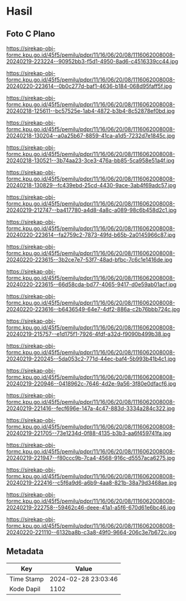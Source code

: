 # Hasil

## Foto C Plano

https://sirekap-obj-formc.kpu.go.id/45f5/pemilu/pdpr/11/16/06/20/08/1116062008008-20240219-223224--90952bb3-f5d1-4950-8ad6-c4516339cc44.jpg

https://sirekap-obj-formc.kpu.go.id/45f5/pemilu/pdpr/11/16/06/20/08/1116062008008-20240220-223614--0b0c277d-baf1-4636-b184-068d95faff5f.jpg

https://sirekap-obj-formc.kpu.go.id/45f5/pemilu/pdpr/11/16/06/20/08/1116062008008-20240218-125611--bc57525e-1ab4-4872-b3b4-8c52878ef0bd.jpg

https://sirekap-obj-formc.kpu.go.id/45f5/pemilu/pdpr/11/16/06/20/08/1116062008008-20240218-130204--a0a25b67-8859-41ca-a1d5-7232d7e1845c.jpg

https://sirekap-obj-formc.kpu.go.id/45f5/pemilu/pdpr/11/16/06/20/08/1116062008008-20240218-130521--3b74aa23-3ce3-476a-bb85-5ca958e51a4f.jpg

https://sirekap-obj-formc.kpu.go.id/45f5/pemilu/pdpr/11/16/06/20/08/1116062008008-20240218-130829--fc439ebd-25cd-4430-9ace-3ab4f69adc57.jpg

https://sirekap-obj-formc.kpu.go.id/45f5/pemilu/pdpr/11/16/06/20/08/1116062008008-20240219-212747--ba417780-a4d8-4a8c-a089-98c6b458d2c1.jpg

https://sirekap-obj-formc.kpu.go.id/45f5/pemilu/pdpr/11/16/06/20/08/1116062008008-20240220-223614--fa2759c2-7873-49fd-b65b-2a0145966c87.jpg

https://sirekap-obj-formc.kpu.go.id/45f5/pemilu/pdpr/11/16/06/20/08/1116062008008-20240220-223615--3b2ce7e7-53f7-48ad-bfbc-7c6c1e1416de.jpg

https://sirekap-obj-formc.kpu.go.id/45f5/pemilu/pdpr/11/16/06/20/08/1116062008008-20240220-223615--66d58cda-bd77-4065-9417-d0e59ab01acf.jpg

https://sirekap-obj-formc.kpu.go.id/45f5/pemilu/pdpr/11/16/06/20/08/1116062008008-20240220-223616--b6436549-64e7-4df2-886a-c2b76bbb724c.jpg

https://sirekap-obj-formc.kpu.go.id/45f5/pemilu/pdpr/11/16/06/20/08/1116062008008-20240219-215757--e1d175f1-7926-4fdf-a32d-f9090b499b38.jpg

https://sirekap-obj-formc.kpu.go.id/45f5/pemilu/pdpr/11/16/06/20/08/1116062008008-20240219-220245--5da053c2-771d-44ec-baf4-5b993b41b4c1.jpg

https://sirekap-obj-formc.kpu.go.id/45f5/pemilu/pdpr/11/16/06/20/08/1116062008008-20240219-220946--0418962c-7646-4d2e-9a56-3f80e0dfacf6.jpg

https://sirekap-obj-formc.kpu.go.id/45f5/pemilu/pdpr/11/16/06/20/08/1116062008008-20240219-221416--fecf696e-147a-4c47-883d-3334a284c322.jpg

https://sirekap-obj-formc.kpu.go.id/45f5/pemilu/pdpr/11/16/06/20/08/1116062008008-20240219-221705--73e1234d-0f88-4135-b3b3-aa6f459741fa.jpg

https://sirekap-obj-formc.kpu.go.id/45f5/pemilu/pdpr/11/16/06/20/08/1116062008008-20240219-221947--f80ccc9b-7ca4-4568-916c-d5557aca6275.jpg

https://sirekap-obj-formc.kpu.go.id/45f5/pemilu/pdpr/11/16/06/20/08/1116062008008-20240219-222416--c5f6a9d6-a6b9-4aa8-821b-38a79d3468ae.jpg

https://sirekap-obj-formc.kpu.go.id/45f5/pemilu/pdpr/11/16/06/20/08/1116062008008-20240219-222758--59462c46-deee-41a1-a5f6-670d61e6bc46.jpg

https://sirekap-obj-formc.kpu.go.id/45f5/pemilu/pdpr/11/16/06/20/08/1116062008008-20240220-221110--6132ba8b-c3a8-49f0-9664-206c3e7b672c.jpg


## Metadata

| Key        | Value               |
| ---------- | ------------------- |
| Time Stamp | 2024-02-28 23:03:46 |
| Kode Dapil | 1102                |



